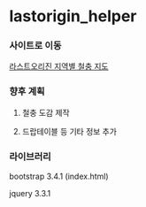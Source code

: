 # lastorigin_helper

### 사이트로 이동

<a href="https://lastoriginmap.github.io/" target="_newtab">라스트오리진 지역별 철충 지도</a>

### 향후 계획

1. 철충 도감 제작
 
2. 드랍테이블 등 기타 정보 추가


### 라이브러리

bootstrap 3.4.1 (index.html)

jquery 3.3.1
